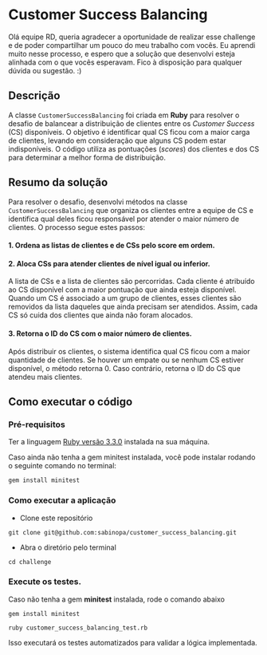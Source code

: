 # Customer Success Balancing

Olá equipe RD, queria agradecer a oportunidade de realizar esse challenge e de poder compartilhar um pouco do meu trabalho com vocês. Eu aprendi muito nesse processo, e espero que a solução que desenvolvi esteja alinhada com o que vocês esperavam. Fico à disposição para qualquer dúvida ou sugestão. :)

## Descrição

A classe `CustomerSuccessBalancing` foi criada em **Ruby** para resolver o desafio de balancear a distribuição de clientes entre os _Customer Success_ (CS) disponíveis. O objetivo é identificar qual CS ficou com a maior carga de clientes, levando em consideração que alguns CS podem estar indisponíveis. O código utiliza as pontuações (_scores_) dos clientes e dos CS para determinar a melhor forma de distribuição.

## Resumo da solução

Para resolver o desafio, desenvolvi métodos na classe `CustomerSuccessBalancing` que organiza os clientes entre a equipe de CS e identifica qual deles ficou responsável por atender o maior número de clientes. O processo segue estes passos:

#### 1. Ordena as listas de clientes e de CSs pelo score em ordem.

#### 2. Aloca CSs para atender clientes de nível igual ou inferior.

A lista de CSs e a lista de clientes são percorridas. Cada cliente é atribuído ao CS disponível com a maior pontuação que ainda esteja disponível. Quando um CS é associado a um grupo de clientes, esses clientes são removidos da lista daqueles que ainda precisam ser atendidos. Assim, cada CS só cuida dos clientes que ainda não foram alocados.

#### 3. Retorna o ID do CS com o maior número de clientes.

Após distribuir os clientes, o sistema identifica qual CS ficou com a maior quantidade de clientes. Se houver um empate ou se nenhum CS estiver disponível, o método retorna 0. Caso contrário, retorna o ID do CS que atendeu mais clientes.

## Como executar o código

### Pré-requisitos

Ter a linguagem [Ruby versão 3.3.0](https://www.ruby-lang.org/pt/) instalada na sua máquina.

Caso ainda não tenha a gem minitest instalada, você pode instalar rodando o seguinte comando no terminal:

```
gem install minitest
```

### Como executar a aplicação

- Clone este repositório
```
git clone git@github.com:sabinopa/customer_success_balancing.git
```

- Abra o diretório pelo terminal
```
cd challenge
```

### Execute os testes.

Caso não tenha a gem **minitest** instalada, rode o comando abaixo

```
gem install minitest
```

```
ruby customer_success_balancing_test.rb
```
Isso executará os testes automatizados para validar a lógica implementada.



